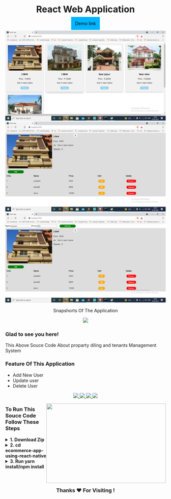<h1 align="center">React Web Application</h1>
<p align="center"><a href="https://gtxwebapp.herokuapp.com/" style="text-decoration: none;
    color: black;
    background: #00b5ff;
    padding: 12px;">Demo link</a></p>
<p align="center"><a>
    <img src="https://raw.githubusercontent.com/edugyangroup/Gtx-React-Web-Page-/main/src/assets/Screenshot%20(11).png" />
  </a>
<a>
    <img src="https://raw.githubusercontent.com/edugyangroup/Gtx-React-Web-Page-/main/src/assets/Screenshot%20(12).png" />
  </a>
  <a>
    <img src="https://raw.githubusercontent.com/edugyangroup/Gtx-React-Web-Page-/main/src/assets/Screenshot%20(13).png" />
  </a>
<p align="center">Snapshorts Of The Application</p>


<p align="center"><b>  <a href="https://github.com/edugyangroup/Gtx-React-Web-Page-">
    <img src="https://logos-download.com/wp-content/uploads/2016/09/React_logo_wordmark.png" style="max-width: 40%;"/>
  </a></b></p>

### Glad to see you here!

This Above Souce Code About proparty diling and tenants   Management System

### Feature Of This Application
<ul>
  <li>Add New User</li>
  <li>Update user</li>
  <li>Delete User</li>
</ul>  
<p align="center">

  <a href="http://twitter.com/praveenjdjr">
    <img src="https://img.shields.io/badge/-Twitter-blue?style=flat-square&logo=twitter&logoColor=white" />
  </a>
   <a href="https://www.linkedin.com/in/praveen-jangir/">
    <img src="https://img.shields.io/badge/-LinkedIn-0e76a8?style=flat-square&logo=Linkedin&logoColor=white" />
  </a>
  <a href="https://stackoverflow.com/users/15096860/edu-gyan-arduino">
    <img src="https://img.shields.io/badge/-Stackoverflow-orange?style=flat-square&logo=stackoverflow&logoColor=white"/>
  </a>
  <a href="https://www.youtube.com/channel/UCXDNEg6GKI5yQRym1uLE8pg">
    <img src="https://img.shields.io/badge/-Youtube-red?style=flat-square&logo=Youtube&logoColor=white"/>
  </a>
</p>

<img align="right" height="250" width="375" alt="" src="https://upload.wikimedia.org/wikipedia/commons/thumb/a/a7/React-icon.svg/1200px-React-icon.svg.png" />

### To Run This Souce Code Follow These Steps

<details> 
  <summary><b>1. Download Zip</b></summary>
    <a href ="https://github.com/edugyangroup/Gtx-React-Web-Page-"> Download Now </a><br>
</details>

<details> 
  <summary><b>2. cd ecommerce-app-using-react-native</b></summary>
    <a href ="#">cd App Name/Project Name</a><br>   
</details>

<details> 
  <summary><b>3. Run yarn install/npm install</b></summary>
    <a href ="#"> Run yarn install/npm install </a><br>
</details>

<br>


#

<div align="center">

### Thanks ❤️ For Visiting !

</div>

